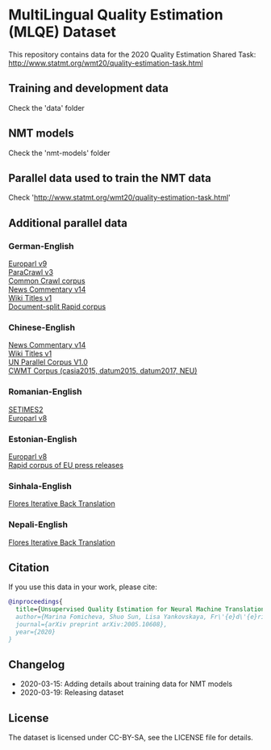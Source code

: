 # MultiLingual Quality Estimation (MLQE) Dataset

This repository contains data for the 2020 Quality Estimation Shared Task:  
http://www.statmt.org/wmt20/quality-estimation-task.html  

## Training and development data

Check the 'data' folder 

## NMT models

Check the 'nmt-models' folder 

## Parallel data used to train the NMT data

Check 'http://www.statmt.org/wmt20/quality-estimation-task.html' 

## Additional parallel data

### German-English

[Europarl v9](http://www.statmt.org/europarl/v9/training/europarl-v9.de-en.tsv.gz)  
[ParaCrawl v3](https://s3.amazonaws.com/web-language-models/paracrawl/release3/en-de.bicleaner07.tmx.gz)  
[Common Crawl corpus](http://www.statmt.org/wmt13/training-parallel-commoncrawl.tgz)  
[News Commentary v14](http://data.statmt.org/news-commentary/v14/training/news-commentary-v14.de-en.tsv.gz)  
[Wiki Titles v1](http://data.statmt.org/wikititles/v1/wikititles-v1.de-en.tsv.gz)  
[Document-split Rapid corpus](https://s3-eu-west-1.amazonaws.com/tilde-model/rapid2019.de-en.zip)

### Chinese-English

[News Commentary v14](http://data.statmt.org/news-commentary/v14/training/news-commentary-v14.en-zh.tsv.gz)  
[Wiki Titles v1](http://data.statmt.org/wikititles/v1/wikititles-v1.zh-en.tsv.gz)  
[UN Parallel Corpus V1.0](https://stuncorpusprod.blob.core.windows.net/corpusfiles/UNv1.0-TEI.zh.tar.gz.00)  
[CWMT Corpus (casia2015, datum2015, datum2017, NEU)](http://mteval.cipsc.org.cn:81/agreement/wmt)

### Romanian-English

[SETIMES2](http://opus.nlpl.eu/SETIMES2.php)  
[Europarl v8](http://data.statmt.org/wmt16/translation-task/training-parallel-ep-v8.tgz)

### Estonian-English

[Europarl v8](http://data.statmt.org/wmt18/translation-task/training-parallel-ep-v8.tgz)  
[Rapid corpus of EU press releases](http://data.statmt.org/wmt18/translation-task/rapid2016.tgz)

### Sinhala-English

[Flores Iterative Back Translation](https://github.com/facebookresearch/flores#train-iterative-back-translation-models)

### Nepali-English

[Flores Iterative Back Translation](https://github.com/facebookresearch/flores#train-iterative-back-translation-models)

## Citation

If you use this data in your work, please cite:

```bibtex
@inproceedings{
  title={Unsupervised Quality Estimation for Neural Machine Translation},
  author={Marina Fomicheva, Shuo Sun, Lisa Yankovskaya, Fr\'{e}d\'{e}ric Blain, Francisco Guzm\'{a}n, Mark Fishel, Nikolaos Aletras, Vishrav Chaudhary, Lucia Specia},
  journal={arXiv preprint arXiv:2005.10608},
  year={2020}
}
```

## Changelog
- 2020-03-15: Adding details about training data for NMT models
- 2020-03-19: Releasing dataset


## License
The dataset is licensed under CC-BY-SA, see the LICENSE file for details.
